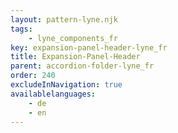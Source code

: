 ```yaml
---
layout: pattern-lyne.njk
tags: 
    - lyne_components_fr
key: expansion-panel-header-lyne_fr
title: Expansion-Panel-Header
parent: accordion-folder-lyne_fr
order: 240
excludeInNavigation: true
availablelanguages: 
    - de
    - en
---
```

